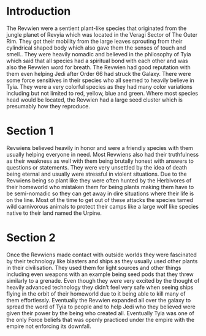 # Introduction

The Revwien were a sentient plant-like species that originated from the jungle planet of Revyia which was located in the Veragi Sector of The Outer Rim.
They got their mobility from the large leaves sprouting from their cylindrical shaped body which also gave them the senses of touch and smell..
They were heavily nomadic and believed in the philosophy of Tyia which said that all species had a spiritual bond with each other and was also the Revwien word for breath.
The Revwien had good reputation with them even helping Jedi after Order 66 had struck the Galaxy.
There were some force sensitives in their species who all seemed to heavily believe in Tyia.
They were a very colorful species as they had many color variations including but not limited to red, yellow, blue and green.
Where most species head would be located, the Revwien had a large seed cluster which is presumably how they reproduce.

# Section 1

Revwiens believed heavily in honor and were a friendly species with them usually helping everyone in need.
Most Revwiens also had their truthfulness as their weakness as well with them being brutally honest with answers to questions or statements.
They were very unsettled by the idea of death being eternal and usually were stressful in violent situations.
Due to the Revwiens being so plant like they were often hunted by the Herbivores of their homeworld who mistaken them for being plants making them have to be semi-nomadic so they can get away in dire situations where their life is on the line.
Most of the time to get out of these attacks the species tamed wild carnivorous animals to protect their camps like a large wolf like species native to their land named the Urpine.

# Section 2

Once the Revwiens made contact with outside worlds they were fascinated by their technology like blasters and ships as they usually used other plants in their civilisation.
They used them for light sources and other things including even weapons with an example being seed pods that they threw similarly to a grenade.
Even though they were very excited by the thought of heavily advanced technology they didn’t feel very safe when seeing ships flying in the orbit of their homeworld due to it being able to kill many of them effortlessly.
Eventually the Revwien expanded all over the galaxy to spread the word of Tyia to people and to help Jedi who they believed were given their power by the being who created all.
Eventually Tyia was one of the only Force beliefs that was openly practiced under the empire with the empire not enforcing its downfall.
